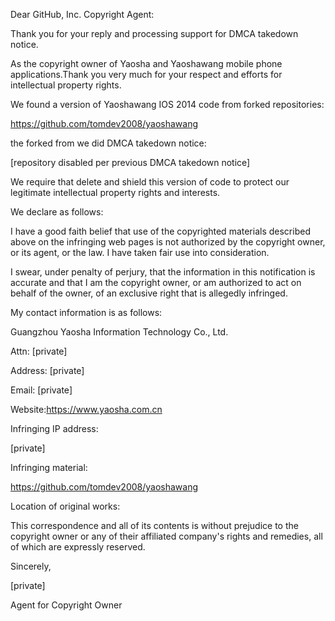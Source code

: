 Dear GitHub, Inc. Copyright Agent:

Thank you for your reply and processing support for DMCA takedown notice.

As the copyright owner of Yaosha and Yaoshawang mobile phone applications.Thank you very much for your respect and efforts for intellectual property rights.

We found a version of Yaoshawang IOS 2014 code from forked repositories:

https://github.com/tomdev2008/yaoshawang

the forked from we did DMCA takedown notice:

[repository disabled per previous DMCA takedown notice]

We require that delete and shield this version of code to protect our legitimate intellectual property rights and interests.

We declare as follows:

I have a good faith belief that use of the copyrighted materials described above on the infringing web pages is not authorized by the copyright owner, or its agent, or the law. I have taken fair use into consideration.

I swear, under penalty of perjury, that the information in this notification is accurate and that I am the copyright owner, or am authorized to act on behalf of the owner, of an exclusive right that is allegedly infringed.

My contact information is as follows:

Guangzhou Yaosha Information Technology Co., Ltd.

Attn: [private]

Address: [private]

Email: [private]

Website:https://www.yaosha.com.cn

Infringing IP address:

[private]

Infringing material:

https://github.com/tomdev2008/yaoshawang

Location of original works:

This correspondence and all of its contents is without prejudice to the copyright owner or any of their affiliated company's rights and remedies, all of which are expressly reserved.

Sincerely,

[private]

Agent for Copyright Owner
